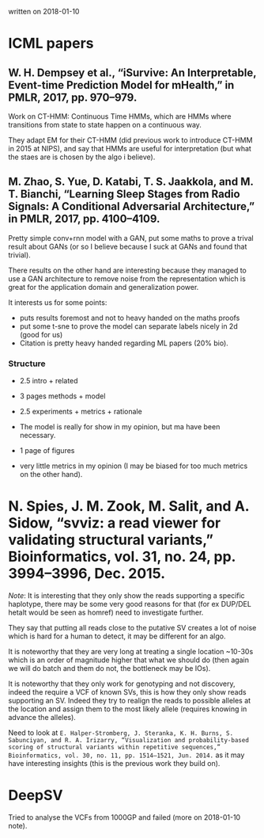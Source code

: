 written on 2018-01-10

# ICML papers

## W. H. Dempsey et al., “iSurvive: An Interpretable, Event-time Prediction Model for mHealth,” in PMLR, 2017, pp. 970–979.

Work on CT-HMM: Continuous Time HMMs, which are HMMs where transitions from state to state happen on
a continuous way.

They adapt EM for their CT-HMM (did previous work to introduce CT-HMM in 2015 at NIPS), and say that
HMMs are useful for interpretation (but what the staes are is chosen by the algo i believe).

## M. Zhao, S. Yue, D. Katabi, T. S. Jaakkola, and M. T. Bianchi, “Learning Sleep Stages from Radio Signals: A Conditional Adversarial Architecture,” in PMLR, 2017, pp. 4100–4109.

Pretty simple conv+rnn model with a GAN, put some maths to prove a trival result about GANs (or so I
believe because I suck at GANs and found that trivial).

There results on the other hand are interesting because they managed to use a GAN architecture to
remove noise from the representation which is great for the application domain and generalization
power.

It interests us for some points:

- puts results foremost and not to heavy handed on the maths proofs
- put some t-sne to prove the model can separate labels nicely in 2d (good for us)
- Citation is pretty heavy handed regarding ML papers (20% bio).

### Structure

- 2.5 intro + related
- 3 pages methods + model
- 2.5 experiments + metrics + rationale

- The model is really for show in my opinion, but ma have been necessary.
- 1 page of figures
- very little metrics in my opinion (I may be biased for too much metrics on the other hand).

# N. Spies, J. M. Zook, M. Salit, and A. Sidow, “svviz: a read viewer for validating structural variants,” Bioinformatics, vol. 31, no. 24, pp. 3994–3996, Dec. 2015.

*Note*: It is interesting that they only show the reads supporting a specific haplotype, there may
be some very good reasons for that (for ex DUP/DEL hetalt would be seen as homref) need to
investigate further.

They say that putting all reads close to the putative SV creates a lot of noise which is hard for a
human to detect, it may be different for an algo.

It is noteworthy that they are very long at treating a single location ~10-30s which is an order of
magnitude higher that what we should do (then again we will do batch and them do not, the bottleneck
may be IOs).

It is noteworthy that they only work for genotyping and not discovery, indeed the require a VCF of
known SVs, this is how they only show reads supporting an SV. Indeed they try to realign the reads
to possible alleles at the location and assign them to the most likely allele (requires knowing in
advance the alleles).

Need to look at `E. Halper-Stromberg, J. Steranka, K. H. Burns, S. Sabunciyan, and R. A. Irizarry,
“Visualization and probability-based scoring of structural variants within repetitive sequences,”
Bioinformatics, vol. 30, no. 11, pp. 1514–1521, Jun. 2014.` as it may have interesting insights
(this is the previous work they build on).


# DeepSV

Tried to analyse the VCFs from 1000GP and failed (more on 2018-01-10 note).
